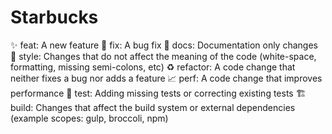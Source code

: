 # Starbucks

✨ feat:      A new feature
🐛 fix:       A bug fix
📝 docs:      Documentation only changes
💎 style:     Changes that do not affect the meaning of the code (white-space,
formatting, missing semi-colons, etc)
♻️ refactor:  A code change that neither fixes a bug nor adds a feature
📈 perf:      A code change that improves performance
🧪 test:      Adding missing tests or correcting existing tests
🏗️ build:     Changes that affect the build system or external dependencies (example scopes: gulp, broccoli, npm)